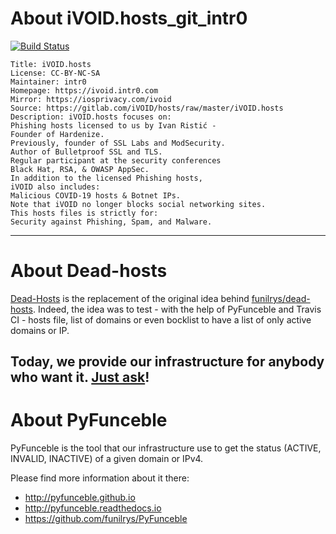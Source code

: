 # About iVOID.hosts_git_intr0

[![Build Status](https://travis-ci.org/dead-hosts/iVOID.hosts_git_intr0.svg?branch=master)](https://travis-ci.org/dead-hosts/iVOID.hosts_git_intr0)

```
Title: iVOID.hosts
License: CC-BY-NC-SA
Maintainer: intr0
Homepage: https://ivoid.intr0.com
Mirror: https://iosprivacy.com/ivoid
Source: https://gitlab.com/iVOID/hosts/raw/master/iVOID.hosts
Description: iVOID.hosts focuses on:
Phishing hosts licensed to us by Ivan Ristić -
Founder of Hardenize.
Previously, founder of SSL Labs and ModSecurity.
Author of Bulletproof SSL and TLS.
Regular participant at the security conferences
Black Hat, RSA, & OWASP AppSec.
In addition to the licensed Phishing hosts,
iVOID also includes:
Malicious COVID-19 hosts & Botnet IPs.
Note that iVOID no longer blocks social networking sites.
This hosts files is strictly for:
Security against Phishing, Spam, and Malware.
```

--------------------------------------------------------------------------------

# About Dead-hosts

[Dead-Hosts](https://github.com/dead-hosts) is the replacement of the original idea behind [funilrys/dead-hosts](https://github.com/funilrys/dead-hosts).
Indeed, the idea was to test - with the help of PyFunceble and Travis CI - hosts file, list of domains or even bocklist to have a list of only active domains or IP.

Today, we provide our infrastructure for anybody who want it. [Just ask](https://github.com/dead-hosts/dev-center/issues/new?template=inclusion-request.md)!
--------------------------------------------------------------------------------

# About PyFunceble

PyFunceble is the tool that our infrastructure use to get the status (ACTIVE, INVALID, INACTIVE) of a given domain or IPv4.

Please find more information about it there:

* http://pyfunceble.github.io
* http://pyfunceble.readthedocs.io
* https://github.com/funilrys/PyFunceble

